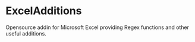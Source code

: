 # ExcelAdditions
Opensource addin for Microsoft Excel providing Regex functions and other useful additions.
